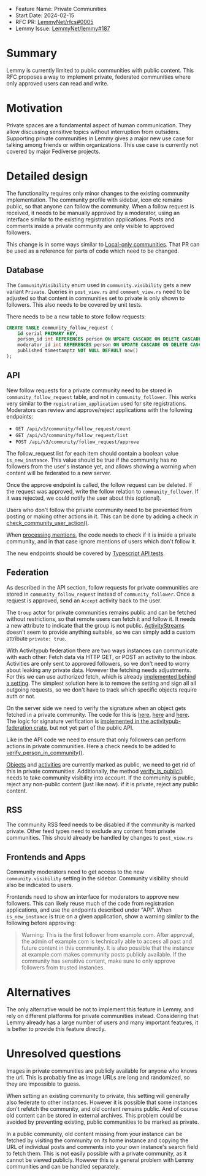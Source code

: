 - Feature Name: Private Communities
- Start Date: 2024-02-15
- RFC PR: [LemmyNet/rfcs#0005](https://github.com/LemmyNet/rfcs/pull/5)
- Lemmy Issue: [LemmyNet/lemmy#187](https://github.com/LemmyNet/lemmy/issues/187)

# Summary

Lemmy is currently limited to public communities with public content. This RFC proposes a way to implement private, federated communities where only approved users can read and write.

# Motivation

Private spaces are a fundamental aspect of human communication. They allow discussing sensitive topics without interruption from outsiders. Supporting private communities in Lemmy gives a major new use case for talking among friends or within organizations. This use case is currently not covered by major Fediverse projects.

# Detailed design

The functionality requires only minor changes to the existing community implementation. The community profile with sidebar, icon etc remains public, so that anyone can follow the community. When a follow request is received, it needs to be manually approved by a moderator, using an interface similar to the existing registration applications. Posts and comments inside a private community are only visible to approved followers.

This change is in some ways similar to [Local-only communities](https://github.com/LemmyNet/lemmy/pull/4350). That PR can be used as a reference for parts of code which need to be changed.

## Database

The `CommunityVisibility` enum used in `community.visibility` gets a new variant `Private`. Queries in `post_view.rs` and `comment_view.rs` need to be adjusted so that content in communities set to private is only shown to followers. This also needs to be covered by unit tests.

There needs to be a new table to store follow requests:
```sql
CREATE TABLE community_follow_request (
    id serial PRIMARY KEY,
    person_id int REFERENCES person ON UPDATE CASCADE ON DELETE CASCADE NOT NULL UNIQUE,
    moderator_id int REFERENCES person ON UPDATE CASCADE ON DELETE CASCADE,
    published timestamptz NOT NULL DEFAULT now()
);
```

## API

New follow requests for a private community need to be stored in `community_follow_request` table, and not in `community_follower`. This works very similar to the `registration_application` used for site registrations. Moderators can review and approve/reject applications with the following endpoints:
- `GET /api/v3/community/follow_request/count`
- `GET /api/v3/community/follow_request/list`
- `POST /api/v3/community/follow_request/approve`

The follow_request list for each item should contain a boolean value `is_new_instance`. This value should be true if the community has no followers from the user's instance yet, and allows showing a warning when content will be federated to a new server.

Once the approve endpoint is called, the follow request can be deleted. If the request was approved, write the follow relation to `community_follower`. If it was rejected, we could notify the user about this (optional). 

Users who don't follow the private community need to be prevented from posting or making other actions in it. This can be done by adding a check in [check_community_user_action()](https://github.com/LemmyNet/lemmy/blob/main/crates/api_common/src/utils.rs#L171).

When [processing mentions](https://github.com/LemmyNet/lemmy/blob/main/crates/utils/src/utils/mention.rs#L24), the code needs to check if it is inside a private community, and in that case ignore mentions of users which don't follow it.

The new endpoints should be covered by [Typescript API tests](https://github.com/LemmyNet/lemmy/tree/main/api_tests).

## Federation

As described in the API section, follow requests for private communities are stored in `community_follow_request` instead of `community_follower`. Once a request is approved, send an `Accept` activity back to the user.

The `Group` actor for private communities remains public and can be fetched without restrictions, so that remote users can fetch it and follow it. It needs a new attribute to indicate that the group is not public. [ActivityStreams](https://www.w3.org/TR/activitystreams-vocabulary/#dfn-group) doesn't seem to provide anything suitable, so we can simply add a custom attribute `private: true`.

With Activitypub federation there are two ways instances can communicate with each other: Fetch data via HTTP GET, or POST an activity to the inbox. Activities are only sent to approved followers, so we don't need to worry about leaking any private data. However the fetching needs adjustments. For this we can use authorized fetch, which is already [implemented behind a setting](https://github.com/LemmyNet/lemmy/blob/main/src/lib.rs#L182). The simplest solution here is to remove the setting and sign all all outgoing requests, so we don't have to track which specific objects require auth or not.

On the server side we need to verify the signature when an object gets fetched in a private community. The code for this is [here](https://github.com/LemmyNet/lemmy/blob/main/crates/apub/src/http/post.rs), [here](https://github.com/LemmyNet/lemmy/blob/main/crates/apub/src/http/comment.rs) and [here](https://github.com/LemmyNet/lemmy/blob/main/crates/apub/src/http/community.rs#L76). The logic for signature verification is [implemented in the activitypub-federation crate](https://github.com/LemmyNet/activitypub-federation-rust/blob/main/src/http_signatures.rs#L146), but not yet part of the public API.

Like in the API code we need to ensure that only followers can perform actions in private communities. Here a check needs to be added to [verify_person_in_community()](https://github.com/LemmyNet/lemmy/blob/main/crates/apub/src/activities/mod.rs#L77).

[Objects](https://github.com/LemmyNet/lemmy/blob/main/crates/apub/src/objects/post.rs#L127) and [activities](https://github.com/LemmyNet/lemmy/blob/main/crates/apub/src/activities/create_or_update/post.rs#L53) are currently marked as public, we need to get rid of this in private communities. Additionally, the method [verify_is_public()](https://github.com/LemmyNet/lemmy/blob/main/crates/apub/src/activities/mod.rs#L127) needs to take community visibility into account. If the community is public, reject any non-public content (just like now). if it is private, reject any public content.

## RSS

The community RSS feed needs to be disabled if the community is marked private. Other feed types need to exclude any content from private communities. This should already be handled by changes to `post_view.rs`

## Frontends and Apps

Community moderators need to get access to the new `community.visibility` setting in the sidebar. Community visibility should also be indicated to users.

Frontends need to show an interface for moderators to approve new followers. This can likely reuse much of the code from registration applications, and use the endpoints described under "API". When `is_new_instance` is true on a given application, show a warning similar to the following before approving:

> Warning: This is the first follower from example.com. After approval, the admin of example.com is technically able to access all past and future content in this community. It is also possible that the instance at example.com makes community posts publicly available. If the community has sensitive content, make sure to only approve followers from trusted instances.

# Alternatives

The only alternative would be not to implement this feature in Lemmy, and rely on different platforms for private communities instead. Considering that Lemmy already has a large number of users and many important features, it is better to provide this feature directly.

# Unresolved questions

Images in private communities are publicly available for anyone who knows the url. This is probably fine as image URLs are long and randomized, so they are impossible to guess.

When setting an existing community to private, this setting will generally also federate to other instances. However it is possible that some instances don't refetch the community, and old content remains public. And of course old content can be stored in external archives. This problem could be avoided by preventing existing, public communities to be marked as private.

In a public community, old content missing from your instance can be fetched by visiting the community on its home instance and copying the URL of individual posts and comments into your own instance's search field to fetch them. This is not easily possible with a private community, as it cannot be viewed publicly. However this is a general problem with Lemmy communities and can be handled separately.

